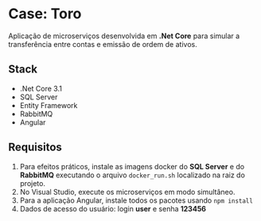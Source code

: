 # Case: Toro 

Aplicação de microserviços desenvolvida em **.Net Core** para simular a transferência entre contas e emissão de ordem de ativos.

## Stack

 - .Net Core 3.1
 - SQL Server
 - Entity Framework
 - RabbitMQ
 - Angular
  
## Requisitos

1. Para efeitos práticos, instale as imagens docker do **SQL Server** e do **RabbitMQ** executando o arquivo `docker_run.sh` localizado na raiz do projeto.
2. No Visual Studio, execute os microserviços em modo simultâneo.
3. Para a aplicação Angular, instale todos os pacotes usando `npm install`
4. Dados de acesso do usuário: login **user** e senha **123456**
